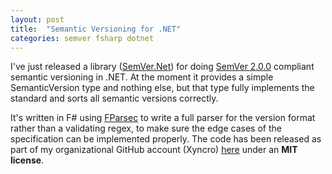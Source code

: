 ```yaml
---
layout: post
title:  "Semantic Versioning for .NET"
categories: semver fsharp dotnet
---
```


I've just released a library ([SemVer.Net][semver-nuget]) for doing [SemVer 2.0.0][semver] compliant semantic versioning in .NET. At the moment it provides a simple SemanticVersion type and nothing else, but that type fully implements the standard and sorts all semantic versions correctly.

It's written in F# using [FParsec][fparsec] to write a full parser for the version format rather than a validating regex, to make sure the edge cases of the specification can be implemented properly. The code has been released as part of my organizational GitHub account (Xyncro) [here][semver-github] under an __MIT license__.

[fparsec]: http://www.quanttec.com/fparsec/
[semver]: http://semver.org/spec/v2.0.0.html
[semver-nuget]: https://www.nuget.org/packages/SemVer.Net
[semver-github]: https://github.com/xyncro/semver.net

